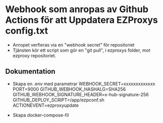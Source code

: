 # Webhook som anropas av Github Actions för att Uppdatera EZProxys config.txt

- Anropet verfieras via en "webhook secret" för repositoriet
- Tjänsten kör ett script som gör en "git pull", i ezproxys folder, mot ezproxy repositoriet.

## Dokumentation

- Skapa en .env med parametrar
    WEBHOOK_SECRET=xxxxxxxxxxxxx
    PORT=9000
    GITHUB_WEBHOOK_HASHALG=SHA256
    GITHUB_WEBHOOK_SIGNATURE_HEADER=x-hub-signature-256
    GITHUB_DEPLOY_SCRIPT=/app/ezpconf.sh
    ACTIONEVENT=ezproxyupdate

- Skapa docker-compose-fil
    